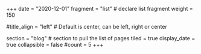 +++
date = "2020-12-01"
fragment = "list" # declare list fragment
weight = 150

#title_align = "left" # Default is center, can be left, right or center

section = "blog" # section to pull the list of pages
tiled = true
display_date = true
collapsible = false
#count = 5
+++